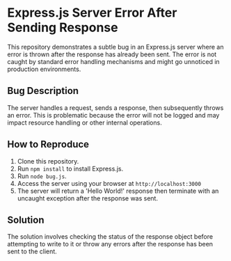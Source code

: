 # Express.js Server Error After Sending Response

This repository demonstrates a subtle bug in an Express.js server where an error is thrown after the response has already been sent.  The error is not caught by standard error handling mechanisms and might go unnoticed in production environments.

## Bug Description
The server handles a request, sends a response, then subsequently throws an error. This is problematic because the error will not be logged and may impact resource handling or other internal operations.

## How to Reproduce
1. Clone this repository.
2. Run `npm install` to install Express.js.
3. Run `node bug.js`.
4. Access the server using your browser at `http://localhost:3000`
5. The server will return a 'Hello World!' response then terminate with an uncaught exception after the response was sent. 

## Solution
The solution involves checking the status of the response object before attempting to write to it or throw any errors after the response has been sent to the client. 